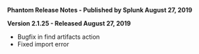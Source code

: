 **Phantom Release Notes - Published by Splunk August 27, 2019**


**Version 2.1.25 - Released August 27, 2019**

* Bugfix in find artifacts action
* Fixed import error
